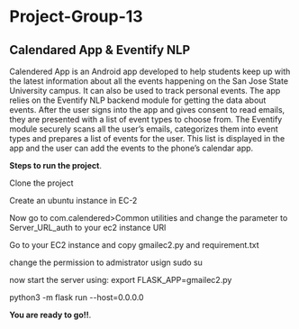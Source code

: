 # Project-Group-13

## Calendared App & Eventify NLP

Calendered App is an Android app developed to help students keep up with the latest information about all the events happening on the San Jose State University campus. It can also be used to track personal events. The app relies on the Eventify NLP backend module for getting the data about events. After the user signs into the app and gives consent to read emails, they are presented with a list of event types to choose from. The Eventify module securely scans all the user’s emails, categorizes them into event types and prepares a list of events for the user. This list is displayed in the app and the user can add the events to the phone’s calendar app.





__Steps to run the project__.

Clone the project 

Create an ubuntu instance in EC-2

Now go to com.calendered>Common utilities and change the parameter to Server_URL_auth to your ec2 instance URl

Go to your EC2 instance and copy gmailec2.py and requirement.txt 

change the permission to admistrator usign sudo su

now start the server using:
export FLASK_APP=gmailec2.py

python3 -m flask run --host=0.0.0.0

__You are ready to go!!__.
